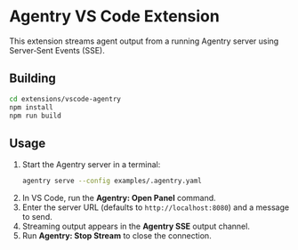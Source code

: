 # Agentry VS Code Extension

This extension streams agent output from a running Agentry server using Server‑Sent Events (SSE).

## Building

```bash
cd extensions/vscode-agentry
npm install
npm run build
```

## Usage

1. Start the Agentry server in a terminal:
   ```bash
   agentry serve --config examples/.agentry.yaml
   ```
2. In VS Code, run the **Agentry: Open Panel** command.
3. Enter the server URL (defaults to `http://localhost:8080`) and a message to send.
4. Streaming output appears in the **Agentry SSE** output channel.
5. Run **Agentry: Stop Stream** to close the connection.
